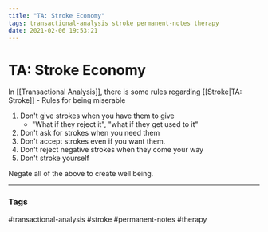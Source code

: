 ```yaml
---
title: "TA: Stroke Economy"
tags: transactional-analysis stroke permanent-notes therapy
date: 2021-02-06 19:53:21
---
```


# TA: Stroke Economy

In [[Transactional Analysis]], there is some rules regarding [[Stroke|TA: Stroke]] - Rules for being miserable

1. Don't give strokes when you have them to give
	- "What if they reject it", "what if they get used to it"
2. Don't ask for strokes when you need them
3. Don't accept strokes even if you want them.
4. Don't reject negative strokes when they come your way
5. Don't stroke yourself

Negate all of the above to create well being.

---
### Tags
#transactional-analysis #stroke #permanent-notes #therapy
